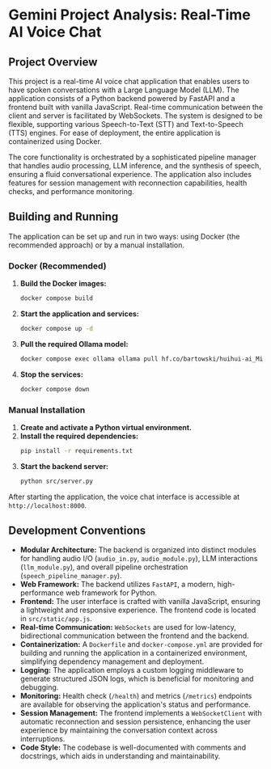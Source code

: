 
# Gemini Project Analysis: Real-Time AI Voice Chat

## Project Overview

This project is a real-time AI voice chat application that enables users to have spoken conversations with a Large Language Model (LLM). The application consists of a Python backend powered by FastAPI and a frontend built with vanilla JavaScript. Real-time communication between the client and server is facilitated by WebSockets. The system is designed to be flexible, supporting various Speech-to-Text (STT) and Text-to-Speech (TTS) engines. For ease of deployment, the entire application is containerized using Docker.

The core functionality is orchestrated by a sophisticated pipeline manager that handles audio processing, LLM inference, and the synthesis of speech, ensuring a fluid conversational experience. The application also includes features for session management with reconnection capabilities, health checks, and performance monitoring.

## Building and Running

The application can be set up and run in two ways: using Docker (the recommended approach) or by a manual installation.

### Docker (Recommended)

1.  **Build the Docker images:**
    ```bash
    docker compose build
    ```
2.  **Start the application and services:**
    ```bash
    docker compose up -d
    ```
3.  **Pull the required Ollama model:**
    ```bash
    docker compose exec ollama ollama pull hf.co/bartowski/huihui-ai_Mistral-Small-24B-Instruct-2501-abliterated-GGUF:Q4_K_M
    ```
4.  **Stop the services:**
    ```bash
    docker compose down
    ```

### Manual Installation

1.  **Create and activate a Python virtual environment.**
2.  **Install the required dependencies:**
    ```bash
    pip install -r requirements.txt
    ```
3.  **Start the backend server:**
    ```bash
    python src/server.py
    ```

After starting the application, the voice chat interface is accessible at `http://localhost:8000`.

## Development Conventions

*   **Modular Architecture:** The backend is organized into distinct modules for handling audio I/O (`audio_in.py`, `audio_module.py`), LLM interactions (`llm_module.py`), and overall pipeline orchestration (`speech_pipeline_manager.py`).
*   **Web Framework:** The backend utilizes `FastAPI`, a modern, high-performance web framework for Python.
*   **Frontend:** The user interface is crafted with vanilla JavaScript, ensuring a lightweight and responsive experience. The frontend code is located in `src/static/app.js`.
*   **Real-time Communication:** `WebSockets` are used for low-latency, bidirectional communication between the frontend and the backend.
*   **Containerization:** A `Dockerfile` and `docker-compose.yml` are provided for building and running the application in a containerized environment, simplifying dependency management and deployment.
*   **Logging:** The application employs a custom logging middleware to generate structured JSON logs, which is beneficial for monitoring and debugging.
*   **Monitoring:** Health check (`/health`) and metrics (`/metrics`) endpoints are available for observing the application's status and performance.
*   **Session Management:** The frontend implements a `WebSocketClient` with automatic reconnection and session persistence, enhancing the user experience by maintaining the conversation context across interruptions.
*   **Code Style:** The codebase is well-documented with comments and docstrings, which aids in understanding and maintainability.
